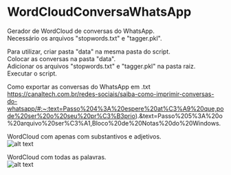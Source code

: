 # WordCloudConversaWhatsApp

Gerador de WordCloud de conversas do WhatsApp.  
Necessário os arquivos "stopwords.txt" e "tagger.pkl".  
  
Para utilizar, criar pasta "data" na mesma pasta do script.  
Colocar as conversas na pasta "data".  
Adicionar os arquivos "stopwords.txt" e "tagger.pkl" na pasta raiz.  
Executar o script.  
  
Como exportar as conversas do WhatsApp em .txt  
https://canaltech.com.br/redes-sociais/saiba-como-imprimir-conversas-do-whatsapp/#:~:text=Passo%204%3A%20espere%20at%C3%A9%20que,pode%20ser%20o%20seu%20pr%C3%B3prio).&text=Passo%205%3A%20o%20arquivo%20ser%C3%A1,Bloco%20de%20Notas%20do%20Windows.
  
  
WordCloud com apenas com substantivos e adjetivos.  
![alt text](https://github.com/[kennynakamura]/[WordCloudConversaWhatsApp]/blob/[main]/WordCloud_SUB_ADJ.png?raw=true)
  
  
WordCloud com todas as palavras.  
![alt text](https://github.com/[kennynakamura]/[WordCloudConversaWhatsApp]/blob/[main]/wordcloud.png?raw=true)
